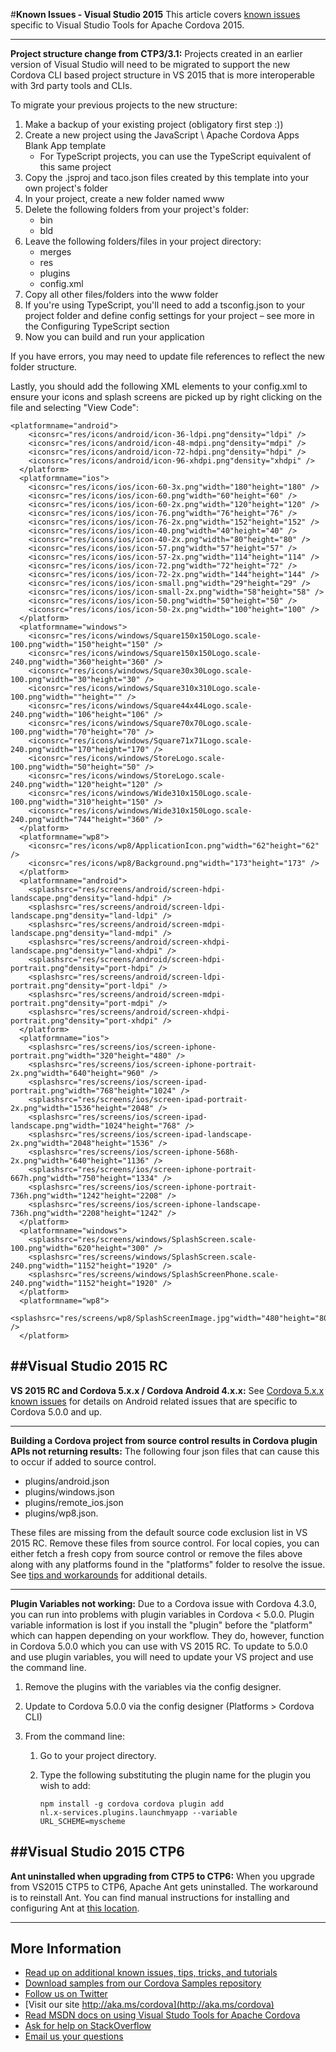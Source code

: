 #**Known Issues - Visual Studio 2015**
This article covers [known issues](../Readme.md#knownissues) specific to Visual Studio Tools for Apache Cordova 2015. 

----------
**Project structure change from CTP3/3.1:** Projects created in an earlier version of Visual Studio will need to be migrated to support the new Cordova CLI based project structure in VS 2015 that is more interoperable with 3rd party tools and CLIs. 

To migrate your previous projects to the new structure:

 1. Make a backup of your existing project (obligatory first step :))
 2. Create a new project using the JavaScript \ Apache Cordova Apps \
    Blank App template
	 * For TypeScript projects, you can use the TypeScript equivalent of this same project
 3. Copy the .jsproj and taco.json files created by this template into your own project's folder
 4. In your project, create a new folder named www
 5. Delete the following folders from your project's folder:
	 * bin
	 * bld
 8. Leave the following folders/files in your project directory:
	 * merges
	 * res
	 * plugins
	 * config.xml
 13. Copy all other files/folders into the www folder
 14. If you're using TypeScript, you'll need to add a tsconfig.json to
     your project folder and define config settings for your project –
     see more in the Configuring TypeScript section
 15. Now you can build and run your application

If you have errors, you may need to update file references to reflect the new folder structure. 

Lastly, you should add the following XML elements to your config.xml to ensure your icons and splash screens are picked up by right clicking on the file and selecting "View Code":

    <platformname="android">
        <iconsrc="res/icons/android/icon-36-ldpi.png"density="ldpi" />
        <iconsrc="res/icons/android/icon-48-mdpi.png"density="mdpi" />
        <iconsrc="res/icons/android/icon-72-hdpi.png"density="hdpi" />
        <iconsrc="res/icons/android/icon-96-xhdpi.png"density="xhdpi" />
      </platform>
      <platformname="ios">
        <iconsrc="res/icons/ios/icon-60-3x.png"width="180"height="180" />
        <iconsrc="res/icons/ios/icon-60.png"width="60"height="60" />
        <iconsrc="res/icons/ios/icon-60-2x.png"width="120"height="120" />
        <iconsrc="res/icons/ios/icon-76.png"width="76"height="76" />
        <iconsrc="res/icons/ios/icon-76-2x.png"width="152"height="152" />
        <iconsrc="res/icons/ios/icon-40.png"width="40"height="40" />
        <iconsrc="res/icons/ios/icon-40-2x.png"width="80"height="80" />
        <iconsrc="res/icons/ios/icon-57.png"width="57"height="57" />
        <iconsrc="res/icons/ios/icon-57-2x.png"width="114"height="114" />
        <iconsrc="res/icons/ios/icon-72.png"width="72"height="72" />
        <iconsrc="res/icons/ios/icon-72-2x.png"width="144"height="144" />
        <iconsrc="res/icons/ios/icon-small.png"width="29"height="29" />
        <iconsrc="res/icons/ios/icon-small-2x.png"width="58"height="58" />
        <iconsrc="res/icons/ios/icon-50.png"width="50"height="50" />
        <iconsrc="res/icons/ios/icon-50-2x.png"width="100"height="100" />
      </platform>
      <platformname="windows">
        <iconsrc="res/icons/windows/Square150x150Logo.scale-100.png"width="150"height="150" />
        <iconsrc="res/icons/windows/Square150x150Logo.scale-240.png"width="360"height="360" />
        <iconsrc="res/icons/windows/Square30x30Logo.scale-100.png"width="30"height="30" />
        <iconsrc="res/icons/windows/Square310x310Logo.scale-100.png"width=""height="" />
        <iconsrc="res/icons/windows/Square44x44Logo.scale-240.png"width="106"height="106" />
        <iconsrc="res/icons/windows/Square70x70Logo.scale-100.png"width="70"height="70" />
        <iconsrc="res/icons/windows/Square71x71Logo.scale-240.png"width="170"height="170" />
        <iconsrc="res/icons/windows/StoreLogo.scale-100.png"width="50"height="50" />
        <iconsrc="res/icons/windows/StoreLogo.scale-240.png"width="120"height="120" />
        <iconsrc="res/icons/windows/Wide310x150Logo.scale-100.png"width="310"height="150" />
        <iconsrc="res/icons/windows/Wide310x150Logo.scale-240.png"width="744"height="360" />
      </platform>
      <platformname="wp8">
        <iconsrc="res/icons/wp8/ApplicationIcon.png"width="62"height="62" />
        <iconsrc="res/icons/wp8/Background.png"width="173"height="173" />
      </platform>
      <platformname="android">
        <splashsrc="res/screens/android/screen-hdpi-landscape.png"density="land-hdpi" />
        <splashsrc="res/screens/android/screen-ldpi-landscape.png"density="land-ldpi" />
        <splashsrc="res/screens/android/screen-mdpi-landscape.png"density="land-mdpi" />
        <splashsrc="res/screens/android/screen-xhdpi-landscape.png"density="land-xhdpi" />
        <splashsrc="res/screens/android/screen-hdpi-portrait.png"density="port-hdpi" />
        <splashsrc="res/screens/android/screen-ldpi-portrait.png"density="port-ldpi" />
        <splashsrc="res/screens/android/screen-mdpi-portrait.png"density="port-mdpi" />
        <splashsrc="res/screens/android/screen-xhdpi-portrait.png"density="port-xhdpi" />
      </platform>
      <platformname="ios">
        <splashsrc="res/screens/ios/screen-iphone-portrait.png"width="320"height="480" />
        <splashsrc="res/screens/ios/screen-iphone-portrait-2x.png"width="640"height="960" />
        <splashsrc="res/screens/ios/screen-ipad-portrait.png"width="768"height="1024" />
        <splashsrc="res/screens/ios/screen-ipad-portrait-2x.png"width="1536"height="2048" />
        <splashsrc="res/screens/ios/screen-ipad-landscape.png"width="1024"height="768" />
        <splashsrc="res/screens/ios/screen-ipad-landscape-2x.png"width="2048"height="1536" />
        <splashsrc="res/screens/ios/screen-iphone-568h-2x.png"width="640"height="1136" />
        <splashsrc="res/screens/ios/screen-iphone-portrait-667h.png"width="750"height="1334" />
        <splashsrc="res/screens/ios/screen-iphone-portrait-736h.png"width="1242"height="2208" />
        <splashsrc="res/screens/ios/screen-iphone-landscape-736h.png"width="2208"height="1242" />
      </platform>
      <platformname="windows">
        <splashsrc="res/screens/windows/SplashScreen.scale-100.png"width="620"height="300" />
        <splashsrc="res/screens/windows/SplashScreen.scale-240.png"width="1152"height="1920" />
        <splashsrc="res/screens/windows/SplashScreenPhone.scale-240.png"width="1152"height="1920" />
      </platform>
      <platformname="wp8">
        <splashsrc="res/screens/wp8/SplashScreenImage.jpg"width="480"height="800" />
      </platform>

##Visual Studio 2015 RC
----------
**VS 2015 RC and Cordova 5.x.x / Cordova Android 4.x.x:** See [Cordova 5.x.x known issues](known-issues-cordova5.md) for details on Android related issues that are specific to Cordova 5.0.0 and up.

----------
**Building a Cordova project from source control results in Cordova plugin APIs not returning results:** The following four json files that can cause this to occur if added to source control.

- plugins/android.json
- plugins/windows.json
- plugins/remote_ios.json
- plugins/wp8.json.

These files are missing from the default source code exclusion list in VS 2015 RC. Remove these files from source control. For local copies, you can either fetch a fresh copy from source control or remove the files above along with any platforms found in the "platforms" folder to resolve the issue. See [tips and workarounds](../tips-and-workarounds/general/README.md#l#missingexclude) for additional details.

----------
**Plugin Variables not working:** Due to a Cordova issue with Cordova 4.3.0, you can run into problems with plugin variables in Cordova < 5.0.0. Plugin variable information is lost if you install the "plugin" before the "platform" which can happen depending on your workflow. They do, however, function in Cordova 5.0.0 which you can use with VS 2015 RC. To update to 5.0.0 and use plugin variables, you will need to update your VS project and use the command line.

 1. Remove the plugins with the variables via the config designer.

 2. Update to Cordova 5.0.0 via the config designer (Platforms > Cordova CLI)

 3. From the command line:
	 1. Go to your project directory.
	 2. Type the following substituting the plugin name for the plugin you
	    wish to add:
        
	    ~~~~~~~~~~~~~~
		npm install -g cordova cordova plugin add
		nl.x-services.plugins.launchmyapp --variable URL_SCHEME=myscheme
	    ~~~~~~~~~~~~~~


##Visual Studio 2015 CTP6
----------
**Ant uninstalled when upgrading from CTP5 to CTP6:** When you upgrade from VS2015 CTP5 to CTP6, Apache Ant gets uninstalled. The workaround is to reinstall Ant. You can find manual instructions for installing and configuring Ant at [this location](https://msdn.microsoft.com/en-us/library/dn757054.aspx#InstallTools).

----------
## More Information
* [Read up on additional known issues, tips, tricks, and tutorials](../Readme.md)
* [Download samples from our Cordova Samples repository](http://github.com/Microsoft/cordova-samples)
* [Follow us on Twitter](https://twitter.com/VSCordovaTools)
* [Visit our site http://aka.ms/cordova](http://aka.ms/cordova)
* [Read MSDN docs on using Visual Studo Tools for Apache Cordova](http://go.microsoft.com/fwlink/?LinkID=533794)
* [Ask for help on StackOverflow](http://stackoverflow.com/questions/tagged/visual-studio-cordova)
* [Email us your questions](mailto://multidevicehybridapp@microsoft.com)
